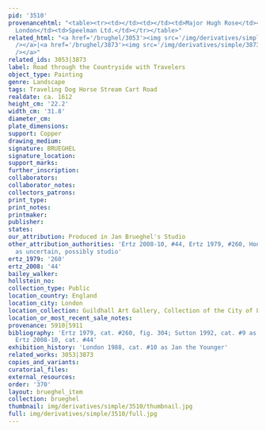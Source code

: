 ```yaml
---
pid: '3510'
provenancehtml: "<table><tr><td></td><td></td><td>Major Hugh Rose</td></tr><tr><td></td><td>England
  London</td><td>Speelman Ltd.</td></tr></table>"
related_html: "<a href='/brughel/3053'><img src='/img/derivatives/simple/3053/thumbnail.jpg'
  /></a>|<a href='/brughel/3873'><img src='/img/derivatives/simple/3873/thumbnail.jpg'
  /></a>"
related_ids: 3053|3873
label: Road through the Countryside with Travelers
object_type: Painting
genre: Landscape
tags: Traveling Dog Horse Stream Cart Road
realdate: ca. 1612
height_cm: '22.2'
width_cm: '31.8'
diameter_cm:
plate_dimensions:
support: Copper
drawing_medium:
signature: BRUEGHEL
signature_location:
support_marks:
further_inscription:
collaborators:
collaborator_notes:
collectors_patrons:
print_type:
print_notes:
printmaker:
publisher:
states:
our_attribution: Produced in Jan Brueghel's Studio
other_attribution_authorities: 'Ertz 2008-10, #44, Ertz 1979, #260, Honig database
  as uncertain, possibly studio'
ertz_1979: '260'
ertz_2008: '44'
bailey_walker:
hollstein_no:
collection_type: Public
location_country: England
location_city: London
location_collection: Guildhall Art Gallery, Collection of the City of London
location_or_most_recent_sale_notes:
provenance: 5910|5911
bibliography: 'Ertz 1979, cat. #260, fig. 304; Sutton 1992, cat. #9 as Jan the Elder;
  Ertz 2008-10, cat. #44'
exhibition_history: 'London 1988, cat. #10 as Jan the Younger'
related_works: 3053|3873
copies_and_variants:
curatorial_files:
external_resources:
order: '370'
layout: brueghel_item
collection: brueghel
thumbnail: img/derivatives/simple/3510/thumbnail.jpg
full: img/derivatives/simple/3510/full.jpg
---
```

